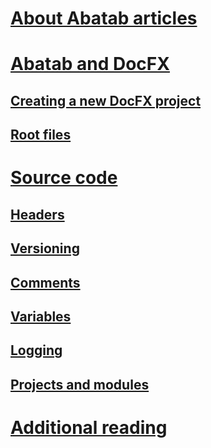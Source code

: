 # [About Abatab articles](AboutAbatabArticles.md)

# [Abatab and DocFX](./DocFx/AbatabAndDocFx.md)

## [Creating a new DocFX project](./DocFx/DocFxNewProject.md)

## [Root files](./DocFx/DocFxRootFiles.md)

# [Source code](./SourceCode/SourceCode.md)

## [Headers](./SourceCode/Headers.md)

## [Versioning](./SourceCode/Versioning.md)

## [Comments](./SourceCode/Comments.md)

## [Variables](./SourceCode/Variables.md)

## [Logging](./SourceCode/Logging.md)

## [Projects and modules](./SourceCode/ProjectsAndModules.md)

# [Additional reading](./AdditionalReading/AdditionalReading.md)
